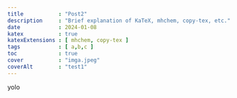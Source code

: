 ```yaml
---
title           : "Post2"
description     : "Brief explanation of KaTeX, mhchem, copy-tex, etc."
date            : 2024-01-08
katex           : true
katexExtensions : [ mhchem, copy-tex ]
tags            : [ a,b,c ]
toc             : true 
cover           : "imga.jpeg"
coverAlt        : "test1"
---
```


yolo